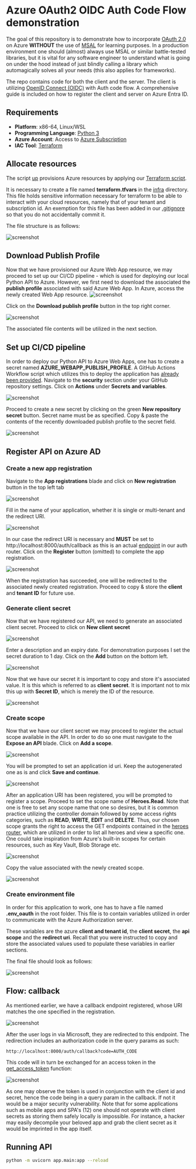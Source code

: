 # Azure OAuth2 OIDC Auth Code Flow demonstration

The goal of this repository is to demonstrate how to incorporate [OAuth 2.0](https://datatracker.ietf.org/doc/html/rfc6749) on Azure **WITHOUT** the use of [MSAL](https://learn.microsoft.com/en-us/entra/identity-platform/msal-overview) for learning purposes.
In a production environment one should (almost) always use MSAL or similar battle-tested libraries, but it is vital for any software engineer to understand what is going on under the hood instead of just blindly calling a library which
automagically solves all your needs (this also applies for frameworks).

The repo contains code for both the client and the server. The client is utilizing [OpenID Connect (OIDC)](https://auth0.com/docs/authenticate/protocols/openid-connect-protocol) with 
Auth code flow. A comprehensive guide is included on how to register the client and server on Azure Entra ID. 

## Requirements

- **Platform**: x86-64, Linux/WSL
- **Programming Language**: [Python 3](https://www.python.org/downloads/)
- **Azure Account**: Access to [Azure Subscription](https://azure.microsoft.com/en-us/pricing/purchase-options/azure-account)
- **IAC Tool**: [Terraform](https://www.terraform.io/) 


## Allocate resources

The script [up](up.sh) provisions Azure resources by applying our [Terraform script](infra/terraform.tf).

It is necessary to create a file named **terraform.tfvars** in the [infra](infra) directory. This file holds sensitive information
necessary for terraform to be able to interact with your cloud resources, namely that of your tenant and subscription id. 
An exemption for this file has been added in our [.gitignore](.gitignore) so that you do not accidentally commit it. 

The file structure is as follows:

![screenshot](images/terraform_tfvars.png)

## Download Publish Profile

Now that we have provisioned our Azure Web App resource, we may proceed to set up our CI/CD pipeline - which is used for deploying our local Python API to Azure. 
However, we first need to download the associated the **publish profile** associated with said Azure Web App. 
In Azure, access the newly created Web App resource.
![screenshot](images/hvalfangst_linux_web_app.png)

Click on the **Download publish profile** button in the top right corner. 

![screenshot](images/publish_settings.png)

The associated file contents will be utilized in the next section.

## Set up CI/CD pipeline

In order to deploy our Python API to Azure Web Apps, one has to create a secret named **AZURE_WEBAPP_PUBLISH_PROFILE**. A GitHub Actions Workflow script which utilizes
this to deploy the application has [already been provided](.github/workflows/deploy.yml). Navigate to the **security** section under your GitHub repository settings. Click on **Actions** under **Secrets and variables**. 


![screenshot](images/github_actions_secrets_and_variables.png)

Proceed to create a new secret by clicking on the green **New repository secret** button. Secret name must be as specified. Copy & paste the contents of the recently downloaded publish profile to the secret field.

![screenshot](images/github_actions_new_secret.png)


## Register API on Azure AD

### Create a new app registration

Navigate to the **App registrations** blade and click on **New registration** button in the top left tab

![screenshot](images/azuread_app_registrations.png)

Fill in the name of your application, whether it is single or multi-tenant and the redirect URI.

![screenshot](images/azuread_new_app_registration.png)

In our case the redirect URI is necessary and **MUST** be set to 
http://localhost:8000/auth/callback as this is an actual [endpoint](app/routers/auth.py) in our auth router. Click on the **Register** button (omitted) to complete the app registration.


![screenshot](images/azuread_hvalfangst_app_registration.png)

When the registration has succeeded, one will be redirected to the associated newly created registration. Proceed to copy & store the **client** and **tenant ID** for future use. 

### Generate client secret

Now that we have registered our API, we need to generate an associated client secret. Proceed to click on **New client secret**

![screenshot](images/client_secret.png)

Enter a description and an expiry date. For demonstration purposes I set the secret duration to 1 day. Click on the **Add** button on the bottom left.

![screenshot](images/add_secret.png)

Now that we have our secret it is important to copy and store it's associated value. It is this which is referred to as **client secret**. It is important not to mix this up with **Secret ID**, which is merely the ID of the resource.

![screenshot](images/hvalfangst_api_secret.png)

### Create scope

Now that we have our client secret we may proceed to register the actual scope available in the API. In order to do so one must navigate to the **Expose an API** blade. Click on **Add a scope**.

![screenshot](images/expose_api.png)

You will be prompted to set an application id uri. Keep the autogenerated one as is and click **Save and continue**.

![screenshot](images/application_id_uri.png)

After an application URI has been registered, you will be prompted to register a scope.  Proceed to set the scope name of **Heroes.Read**. Note that one is free to
set any scope name that one so desires, but it is common practice utilizing the controller domain followed by some access rights categories, such as **READ**, **WRITE**, **EDIT** and **DELETE**. Thus, 
our chosen scope grants the right to access the GET endpoints contained in the [heroes router](app/routers/heroes.py), which are utilized in order to list all heroes and view a specific one.
One could take inspiration from Azure's built-in scopes for certain resources, such as Key Vault, Blob Storage etc.

![screenshot](images/heroes_read_scope.png)

Copy the value associated with the newly created scope.

![screenshot](images/heroes_read_scope_created.png)

### Create environment file

In order for this application to work, one has to have a file named **.env_oauth** in the root folder.
This file is to contain variables utilized in order to communicate with the Azure Authorization server.

These variables are the azure **client and tenant id**, the **client secret**, the **api scope** and the **redirect uri**. Recall that you were instructed to copy and store
the associated values used to populate these variables in earlier sections.

The final file should look as follows:


![screenshot](images/oauth_env.png)

## Flow: callback

As mentioned earlier, we have a callback endpoint registered, whose URI matches the one specified in the registration.

![screenshot](images/callback_endpoint.png)

After the user logs in via Microsoft, they are redirected to this endpoint. The redirection includes an authorization code in the query params as such:

```http request
http://localhost:8000/auth/callback?code=AUTH_CODE
```

This code will in turn be exchanged for an access token in the [get_access_token](app/services/auth_service.py) function:

![screenshot](images/get_access_token.png)

As one may observe the token is used in conjunction with the client id and secret, hence the code being in a query param in the callback. If not it would be a major security vulnerability.
Note that for some applications such as mobile apps and SPA's (12) one should not operate with client secrets as storing them safely locally is impossible. For instance, a hacker may easily decompile
your beloved app and grab the client secret as it would be imprinted in the app itself.



## Running API
```bash
python -m uvicorn app.main:app --reload
```
